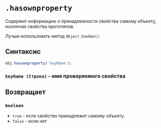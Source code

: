 # `.hasownproperty`

Содержит информацию о принадлежности свойства самому объекту, исключая свойства прототипов.

Лучше использовать метод `Object.hasOwn()`.

## Синтаксис

```js
obj.hasownproperty('keyName');
```

### `keyName (Строка)` - имя проверяемого свойства

## Возвращает

### `boolean`

- `true` - если свойство принадлежит самому объекту.
- `false` - если нет
